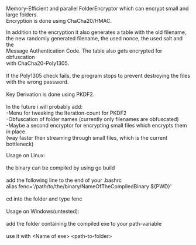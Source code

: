 Memory-Efficient and parallel FolderEncryptor which can encrypt small and large folders.<br>
Encryption is done using ChaCha20/HMAC. <br>

In addition to the encryption it also generates a table with the old filename, <br>
the new randomly generated filename, the used nonce, the used salt and the <br>
Message Authentication Code. The table also gets encrypted for obfuscation <br>
with ChaCha20-Poly1305.<br>
<br>
If the Poly1305 check fails, the program stops to prevent destroying the files <br>
with the wrong password.<br>
<br>
Key Derivation is done using PKDF2.<br>
<br>
In the future i will probably add:<br>
-Menu for tweaking the Iteration-count for PKDF2<br>
-Obfuscation of folder names (currently only filenames are obfuscated)<br>
-Maybe a second encryptor for encrypting small files which encrypts them in place <br>
  (way faster then streaming through small files, which is the current bottleneck)<br>

Usage on Linux:<br>
<br>
the binary can be compiled by using go build<br>
<br>
add the following line to the end of your .bashrc<br>
alias fenc='/path/to/the/binary/NameOfTheCompiledBinary ${PWD}'<br>
<br>
cd into the folder and type fenc<br>
<br>
Usage on Windows(untested):<br>
<br>
add the folder containing the compiled exe to your path-variable<br>
<br>
use it with \<Name of exe\> \<path-to-folder\><br>

